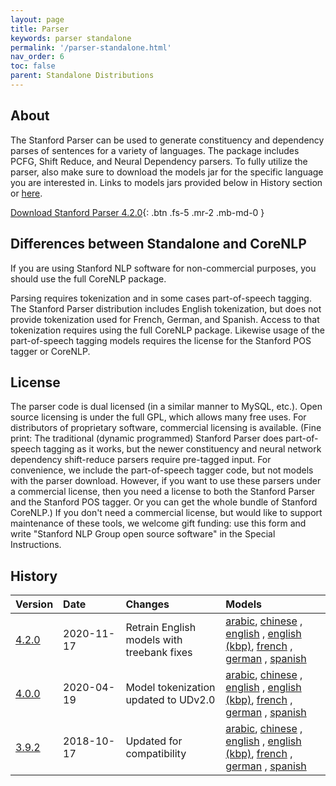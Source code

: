 ```yaml
---
layout: page
title: Parser
keywords: parser standalone
permalink: '/parser-standalone.html'
nav_order: 6
toc: false
parent: Standalone Distributions
---
```


## About

The Stanford Parser can be used to generate constituency and dependency parses of sentences for a variety of languages. The package includes PCFG, Shift Reduce, and Neural Dependency parsers. To fully utilize the parser, also make sure to download the models jar for the specific language you are interested in. Links to models jars provided below in History section or [here](https://stanfordnlp.github.io/CoreNLP/download.html). 

[<i class="fab fa-java"></i> Download Stanford Parser 4.2.0](http://nlp.stanford.edu/software/stanford-parser-4.2.0.zip){: .btn .fs-5 .mr-2 .mb-md-0 }

## Differences between Standalone and CoreNLP

If you are using Stanford NLP software for non-commercial purposes, you should use the full CoreNLP package.

Parsing requires tokenization and in some cases part-of-speech tagging. The Stanford Parser distribution includes English tokenization, but does not provide tokenization used for French, German, and Spanish. Access to that tokenization requires using the full CoreNLP package. Likewise usage of the part-of-speech tagging models requires the license for the Stanford POS tagger or CoreNLP.

## License

The parser code is dual licensed (in a similar manner to MySQL, etc.). Open source licensing is under the full GPL, which allows many free uses. For distributors of proprietary software, commercial licensing is available. (Fine print: The traditional (dynamic programmed) Stanford Parser does part-of-speech tagging as it works, but the newer constituency and neural network dependency shift-reduce parsers require pre-tagged input. For convenience, we include the part-of-speech tagger code, but not models with the parser download. However, if you want to use these parsers under a commercial license, then you need a license to both the Stanford Parser and the Stanford POS tagger. Or you can get the whole bundle of Stanford CoreNLP.) If you don't need a commercial license, but would like to support maintenance of these tools, we welcome gift funding: use this form and write "Stanford NLP Group open source software" in the Special Instructions.

## History

| Version | Date&nbsp;&nbsp;&nbsp;&nbsp;&nbsp;&nbsp;&nbsp;&nbsp;&nbsp;&nbsp; | Changes | Models |
| :--- | :----------------------------------- | :--- | :--- | 
| [4.2.0](http://nlp.stanford.edu/software/stanford-parser-4.2.0.zip) | 2020-11-17 | Retrain English models with treebank fixes |  [arabic](http://nlp.stanford.edu/software/stanford-corenlp-4.2.0-models-arabic.jar), [chinese](http://nlp.stanford.edu/software/stanford-corenlp-4.2.0-models-chinese.jar) , [english](http://nlp.stanford.edu/software/stanford-corenlp-4.2.0-models-english.jar) , [english (kbp)](http://nlp.stanford.edu/software/stanford-corenlp-4.2.0-models-english-kbp.jar), [french](http://nlp.stanford.edu/software/stanford-corenlp-4.2.0-models-french.jar) , [german](http://nlp.stanford.edu/software/stanford-corenlp-4.2.0-models-german.jar) , [spanish](http://nlp.stanford.edu/software/stanford-corenlp-4.2.0-models-spanish.jar) |
| [4.0.0](http://nlp.stanford.edu/software/stanford-parser-4.0.0.zip) | 2020-04-19 | Model tokenization updated to UDv2.0 |  [arabic](http://nlp.stanford.edu/software/stanford-corenlp-4.0.0-models-arabic.jar), [chinese](http://nlp.stanford.edu/software/stanford-corenlp-4.0.0-models-chinese.jar) , [english](http://nlp.stanford.edu/software/stanford-corenlp-4.0.0-models-english.jar) , [english (kbp)](http://nlp.stanford.edu/software/stanford-corenlp-4.0.0-models-english-kbp.jar), [french](http://nlp.stanford.edu/software/stanford-corenlp-4.0.0-models-french.jar) , [german](http://nlp.stanford.edu/software/stanford-corenlp-4.0.0-models-german.jar) , [spanish](http://nlp.stanford.edu/software/stanford-corenlp-4.0.0-models-spanish.jar) |
| [3.9.2](http://nlp.stanford.edu/software/stanford-parser-full-2018-10-17.zip) | 2018-10-17 | Updated for compatibility | [arabic](http://nlp.stanford.edu/software/stanford-arabic-corenlp-2018-10-05-models.jar), [chinese](http://nlp.stanford.edu/software/stanford-chinese-corenlp-2018-10-05-models.jar) , [english](http://nlp.stanford.edu/software/stanford-english-corenlp-2018-10-05-models.jar) , [english (kbp)](http://nlp.stanford.edu/software/stanford-english-kbp-corenlp-2018-10-05-models.jar), [french](http://nlp.stanford.edu/software/stanford-french-corenlp-2018-10-05-models.jar) , [german](http://nlp.stanford.edu/software/stanford-german-corenlp-2018-10-05-models.jar) , [spanish](http://nlp.stanford.edu/software/stanford-spanish-corenlp-2018-10-05-models.jar) |
